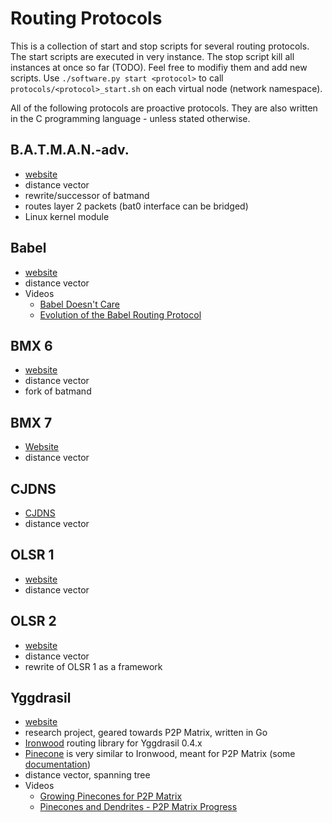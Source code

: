 # Routing Protocols

This is a collection of start and stop scripts for several routing protocols. The start scripts are executed in very instance. The stop script kill all instances at once so far (TODO). Feel free to modifiy them and add new scripts.
Use `./software.py start <protocol>` to call `protocols/<protocol>_start.sh` on each virtual node (network namespace).

All of the following protocols are proactive protocols. They are also written in the C programming language - unless stated otherwise.

## B.A.T.M.A.N.-adv.

- [website](https://www.open-mesh.org/projects/open-mesh/wiki)
- distance vector
- rewrite/successor of batmand
- routes layer 2 packets (bat0 interface can be bridged)
- Linux kernel module

## Babel

- [website](https://www.irif.fr/~jch/software/babel/)
- distance vector
- Videos
  - [Babel Doesn't Care](https://www.youtube.com/watch?v=1zMDLVln3XM)
  - [Evolution of the Babel Routing Protocol](https://www.youtube.com/watch?v=Mflw4BuksHQ)

## BMX 6

- [website](https://github.com/bmx-routing/bmx6)
- distance vector
- fork of batmand

## BMX 7

- [Website](https://github.com/bmx-routing/bmx7)
- distance vector

## CJDNS

- [CJDNS](https://github.com/cjdelisle/cjdns)
- distance vector

## OLSR 1

- [website](https://github.com/OLSR/olsrd)
- distance vector

## OLSR 2

- [website](https://github.com/OLSR/OONF)
- distance vector
- rewrite of OLSR 1 as a framework

## Yggdrasil

- [website](https://yggdrasil-network.github.io/)
- research project, geared towards P2P Matrix, written in Go
- [Ironwood](https://github.com/Arceliar/ironwood) routing library for Yggdrasil 0.4.x
- [Pinecone](https://github.com/matrix-org/pinecone) is very similar to Ironwood, meant for P2P Matrix (some [documentation](https://github.com/matrix-org/pinecone/wiki))
- distance vector, spanning tree
- Videos
  - [Growing Pinecones for P2P Matrix](https://fosdem.org/2022/schedule/event/matrix_p2p_pinecone/)
  - [Pinecones and Dendrites - P2P Matrix Progress](https://archive.fosdem.org/2021/schedule/event/matrix_pinecones/)
